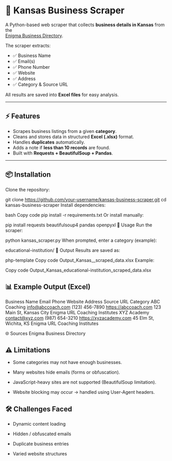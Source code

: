 # 🏢 Kansas Business Scraper

A Python-based web scraper that collects **business details in Kansas** from the  
[Enigma Business Directory](https://www.enigma.com/directory/ks/).

The scraper extracts:
- ✅ Business Name  
- ✅ Email(s)  
- ✅ Phone Number  
- ✅ Website  
- ✅ Address  
- ✅ Category & Source URL  

All results are saved into **Excel files** for easy analysis.

---

## ⚡ Features
- Scrapes business listings from a given **category**.  
- Cleans and stores data in structured **Excel (.xlsx)** format.  
- Handles **duplicates** automatically.  
- Adds a note if **less than 10 records** are found.  
- Built with **Requests + BeautifulSoup + Pandas**.  

---

## 📦 Installation

Clone the repository:


git clone https://github.com/your-username/kansas-business-scraper.git
cd kansas-business-scraper
Install dependencies:

bash
Copy code
pip install -r requirements.txt
Or install manually:


pip install requests beautifulsoup4 pandas openpyxl
🚀 Usage
Run the scraper:


python kansas_scraper.py
When prompted, enter a category (example):


educational-institution/
📂 Output
Results are saved as:

php-template
Copy code
Output_Kansas_<category>_scraped_data.xlsx
Example:

Copy code
Output_Kansas_educational-institution_scraped_data.xlsx

## 📊 Example Output (Excel)
Business Name	Email	Phone	Website	Address	Source URL	Category
ABC Coaching	info@abccoach.com	(123) 456-7890	https://abccoach.com	123 Main St, Kansas City	Enigma URL	Coaching Institutes
XYZ Academy	contact@xyz.com	(987) 654-3210	https://xyzacademy.com	45 Elm St, Wichita, KS	Enigma URL	Coaching Institutes

🌐 Sources
Enigma Business Directory

## ⚠️ Limitations
- Some categories may not have enough businesses.

- Many websites hide emails (forms or obfuscation).

- JavaScript-heavy sites are not supported (BeautifulSoup limitation).

- Website blocking may occur → handled using User-Agent headers.

## 🛠️ Challenges Faced
- Dynamic content loading

- Hidden / obfuscated emails

- Duplicate business entries

- Varied website structures

